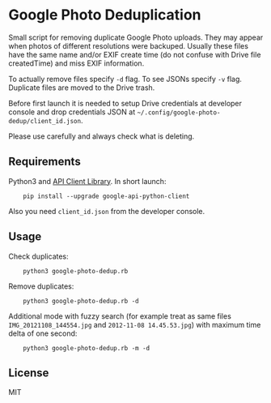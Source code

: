 # Google Photo Deduplication

Small script for removing duplicate Google Photo uploads.
They may appear when photos of different resolutions were backuped.
Usually these files have the same name and/or EXIF create time (do not
confuse with Drive file createdTime) and miss EXIF information.

To actually remove files specify `-d` flag. To see JSONs specify `-v` flag.
Duplicate files are moved to the Drive trash.

Before first launch it is needed to setup Drive credentials at developer console
and drop credentials JSON at `~/.config/google-photo-dedup/client_id.json`.

Please use carefully and always check what is deleting.

## Requirements

Python3 and [API Client Library](https://developers.google.com/api-client-library/python/start/installation).
In short launch:

		pip install --upgrade google-api-python-client

Also you need `client_id.json` from the developer console.

## Usage

Check duplicates:

		python3 google-photo-dedup.rb

Remove duplicates:

		python3 google-photo-dedup.rb -d

Additional mode with fuzzy search (for example treat as same files
`IMG_20121108_144554.jpg` and `2012-11-08 14.45.53.jpg`) with maximum time delta of one second:

		python3 google-photo-dedup.rb -m -d

## License

MIT
